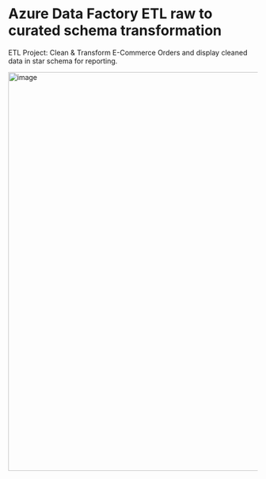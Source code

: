 # Azure Data Factory ETL raw to curated schema transformation

ETL Project: Clean &amp; Transform E-Commerce Orders and display cleaned data in star schema for reporting.


<img width="806" alt="image" src="https://github.com/user-attachments/assets/041d49ed-ad33-4cce-a2fd-d0bd613c3340" />
